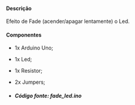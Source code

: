 #### Descrição
Efeito de Fade (acender/apagar lentamente) o Led.

#### Componentes

 - 1x Arduino Uno;
 - 1x Led;
 - 1x Resistor;
 - 2x Jumpers;

- ##### Código fonte: fade_led.ino
